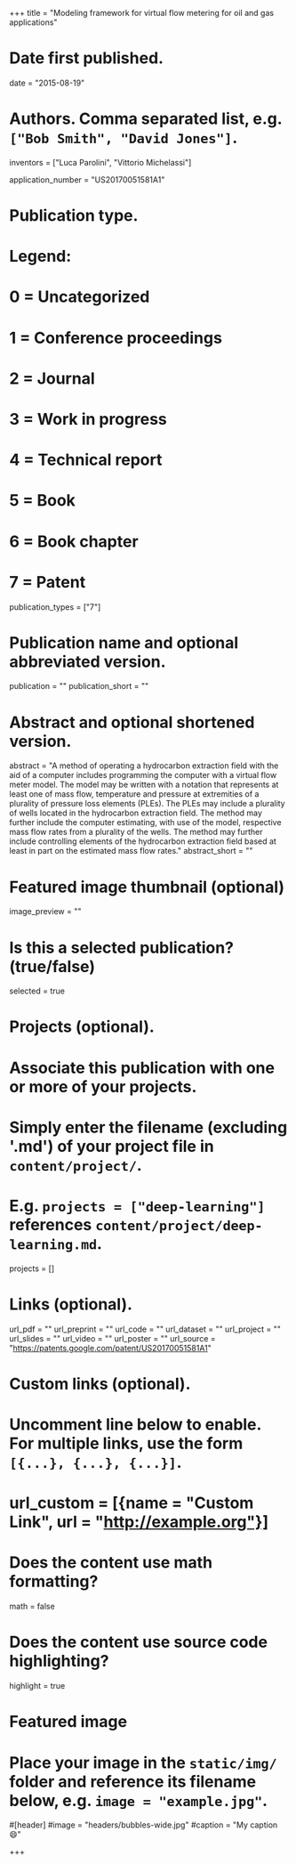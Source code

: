 +++
title = "Modeling framework for virtual flow metering for oil and gas applications"

# Date first published.
date = "2015-08-19"

# Authors. Comma separated list, e.g. `["Bob Smith", "David Jones"]`.
inventors = ["Luca Parolini",
             "Vittorio Michelassi"]

application_number = "US20170051581A1"

# Publication type.
# Legend:
# 0 = Uncategorized
# 1 = Conference proceedings
# 2 = Journal
# 3 = Work in progress
# 4 = Technical report
# 5 = Book
# 6 = Book chapter
# 7 = Patent
publication_types = ["7"]

# Publication name and optional abbreviated version.
publication = ""
publication_short = ""

# Abstract and optional shortened version.
abstract = "A method of operating a hydrocarbon extraction field with the aid of a computer includes programming the computer with a virtual flow meter model. The model may be written with a notation that represents at least one of mass flow, temperature and pressure at extremities of a plurality of pressure loss elements (PLEs). The PLEs may include a plurality of wells located in the hydrocarbon extraction field. The method may further include the computer estimating, with use of the model, respective mass flow rates from a plurality of the wells. The method may further include controlling elements of the hydrocarbon extraction field based at least in part on the estimated mass flow rates."
abstract_short = ""

# Featured image thumbnail (optional)
image_preview = ""

# Is this a selected publication? (true/false)
selected = true

# Projects (optional).
#   Associate this publication with one or more of your projects.
#   Simply enter the filename (excluding '.md') of your project file in `content/project/`.
#   E.g. `projects = ["deep-learning"]` references `content/project/deep-learning.md`.
projects = []

# Links (optional).
url_pdf = ""
url_preprint = ""
url_code = ""
url_dataset = ""
url_project = ""
url_slides = ""
url_video = ""
url_poster = ""
url_source = "https://patents.google.com/patent/US20170051581A1"

# Custom links (optional).
#   Uncomment line below to enable. For multiple links, use the form `[{...}, {...}, {...}]`.
# url_custom = [{name = "Custom Link", url = "http://example.org"}]

# Does the content use math formatting?
math = false

# Does the content use source code highlighting?
highlight = true

# Featured image
# Place your image in the `static/img/` folder and reference its filename below, e.g. `image = "example.jpg"`.
#[header]
#image = "headers/bubbles-wide.jpg"
#caption = "My caption 😄"

+++
